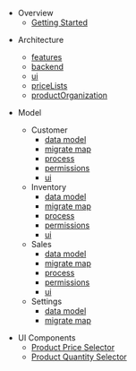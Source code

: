 <!-- docs/_sidebar.md -->

- Overview
  - [Getting Started](/)

* Architecture
  - [features](/architecture/features.md)
  - [backend](/architecture/backend.md)
  - [ui](/architecture/ui.md)
  - [priceLists](/architecture/priceLists.md)
  - [productOrganization](/architecture/productOrganization.md)

* Model

  * Customer
    - [data model](/customer/database.md)
    - [migrate map](/customer/migration.md)
    - [process](/customer/process.md)
    - [permissions](/customer/permissions.md)
    - [ui](/customer/ui.md)
  * Inventory
    - [data model](/inventory/database.md)
    - [migrate map](/inventory/migration.md)
    - [process](/inventory/process.md)
    - [permissions](/inventory/permissions.md)
    - [ui](/inventory/ui.md)
  * Sales
    - [data model](/sales/database.md)
    - [migrate map](/sales/migration.md)
    - [process](/sales/process.md)
    - [permissions](/sales/permissions.md)
    - [ui](/sales/ui.md)
  * Settings
    - [data model](/settings/database.md)
    - [migrate map](/settings/migration.md)


- UI Components
  - [Product Price Selector](/components/productPriceSelector.md)
  - [Product Quantity Selector](/components/productAmountSelector.md)

